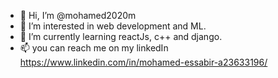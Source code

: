 - 👋 Hi, I’m @mohamed2020m
- 👀 I’m interested in web development and ML.
- 🌱 I’m currently learning reactJs, c++ and django.
- 📫 you can reach me on my linkedIn https://www.linkedin.com/in/mohamed-essabir-a23633196/

<!---
mohamed2020m/mohamed2020m is a ✨ special ✨ repository because its `README.md` (this file) appears on your GitHub profile.
You can click the Preview link to take a look at your changes.
--->
